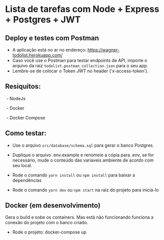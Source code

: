 # Lista de tarefas com Node + Express + Postgres + JWT

## Deploy e testes com Postman
- A aplicação está no ar no endereço: https://wagner-todolist.herokuapp.com/
- Caso você use o Postman para testar endpoints de API, importe o arquivo da raiz `todolist.postman_collection.json` para o seu app.
- Lembre-se de colocar o Token JWT no header ('x-access-token').

## Resiquitos:
 - NodeJs
 
 - Docker
 
 - Docker Compose

## Como testar:

- Use o arquivo `src/database/schema.sql` para gerar o banco Postgres.

- Duplique o arquivo .env.example e renomeie a cópia para .env, se for necessário, mude o conteúdo das variaveis ambiente de acordo com seu local.

- Rode o comando `yarn install` ou `npm install` para baixar a dependências

- Rode o comando `yarn dev` ou `npm start` na raiz do projeto para iniciá-lo

## Docker (em desenvolvimento)
Gera o build e sobe os containers. Mas está não funcionando funciona a conexão do projeto com o banco criado.
- Rode o projeto: docker-compose up
